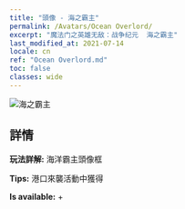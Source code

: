 ```yaml
---
title: "頭像 - 海之霸主"
permalink: /Avatars/Ocean Overlord/
excerpt: "魔法门之英雄无敌：战争纪元  海之霸主"
last_modified_at: 2021-07-14
locale: cn
ref: "Ocean Overlord.md"
toc: false
classes: wide
---
```

 ![海之霸主](/images/a/avatarFrame_202.png)

## 詳情

 **玩法詳解:** 海洋霸主頭像框 

 **Tips:** 港口來襲活動中獲得 

 **Is available:**  + 

